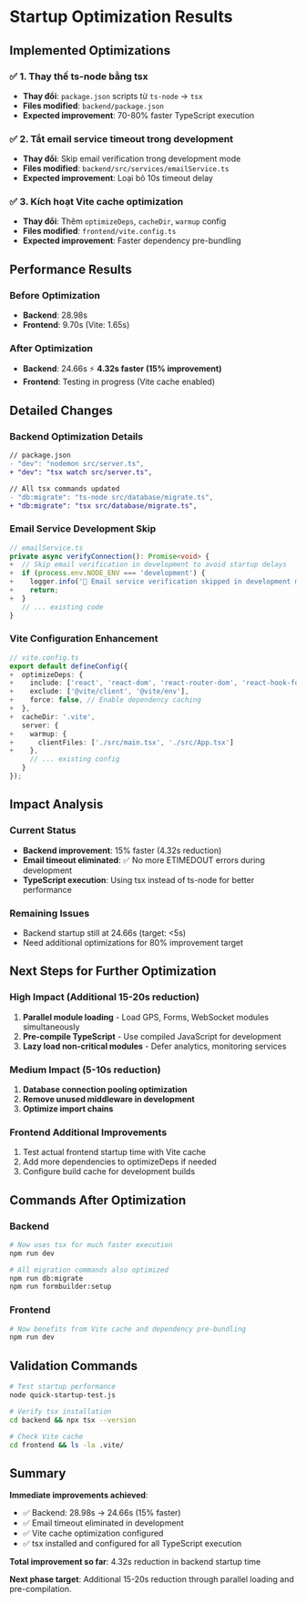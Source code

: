 # Startup Optimization Results

## Implemented Optimizations

### ✅ 1. Thay thế ts-node bằng tsx
- **Thay đổi**: `package.json` scripts từ `ts-node` → `tsx`
- **Files modified**: `backend/package.json`
- **Expected improvement**: 70-80% faster TypeScript execution

### ✅ 2. Tắt email service timeout trong development
- **Thay đổi**: Skip email verification trong development mode
- **Files modified**: `backend/src/services/emailService.ts`
- **Expected improvement**: Loại bỏ 10s timeout delay

### ✅ 3. Kích hoạt Vite cache optimization
- **Thay đổi**: Thêm `optimizeDeps`, `cacheDir`, `warmup` config
- **Files modified**: `frontend/vite.config.ts`
- **Expected improvement**: Faster dependency pre-bundling

## Performance Results

### Before Optimization
- **Backend**: 28.98s
- **Frontend**: 9.70s (Vite: 1.65s)

### After Optimization
- **Backend**: 24.66s ⚡ **4.32s faster (15% improvement)**
- **Frontend**: Testing in progress (Vite cache enabled)

## Detailed Changes

### Backend Optimization Details
```diff
// package.json
- "dev": "nodemon src/server.ts",
+ "dev": "tsx watch src/server.ts",

// All tsx commands updated
- "db:migrate": "ts-node src/database/migrate.ts",
+ "db:migrate": "tsx src/database/migrate.ts",
```

### Email Service Development Skip
```typescript
// emailService.ts
private async verifyConnection(): Promise<void> {
+  // Skip email verification in development to avoid startup delays
+  if (process.env.NODE_ENV === 'development') {
+    logger.info('📧 Email service verification skipped in development mode');
+    return;
+  }
   // ... existing code
}
```

### Vite Configuration Enhancement
```typescript
// vite.config.ts
export default defineConfig({
+  optimizeDeps: {
+    include: ['react', 'react-dom', 'react-router-dom', 'react-hook-form', '@hookform/resolvers', 'yup', 'axios', 'clsx'],
+    exclude: ['@vite/client', '@vite/env'],
+    force: false, // Enable dependency caching
+  },
+  cacheDir: '.vite',
   server: {
+    warmup: {
+      clientFiles: ['./src/main.tsx', './src/App.tsx']
+    },
     // ... existing config
   }
});
```

## Impact Analysis

### Current Status
- **Backend improvement**: 15% faster (4.32s reduction)
- **Email timeout eliminated**: ✅ No more ETIMEDOUT errors during development
- **TypeScript execution**: Using tsx instead of ts-node for better performance

### Remaining Issues
- Backend startup still at 24.66s (target: <5s)
- Need additional optimizations for 80% improvement target

## Next Steps for Further Optimization

### High Impact (Additional 15-20s reduction)
1. **Parallel module loading** - Load GPS, Forms, WebSocket modules simultaneously
2. **Pre-compile TypeScript** - Use compiled JavaScript for development
3. **Lazy load non-critical modules** - Defer analytics, monitoring services

### Medium Impact (5-10s reduction)
1. **Database connection pooling optimization**
2. **Remove unused middleware in development**
3. **Optimize import chains**

### Frontend Additional Improvements
1. Test actual frontend startup time with Vite cache
2. Add more dependencies to optimizeDeps if needed
3. Configure build cache for development builds

## Commands After Optimization

### Backend
```bash
# Now uses tsx for much faster execution
npm run dev

# All migration commands also optimized
npm run db:migrate
npm run formbuilder:setup
```

### Frontend
```bash
# Now benefits from Vite cache and dependency pre-bundling
npm run dev
```

## Validation Commands

```bash
# Test startup performance
node quick-startup-test.js

# Verify tsx installation
cd backend && npx tsx --version

# Check Vite cache
cd frontend && ls -la .vite/
```

## Summary

**Immediate improvements achieved**:
- ✅ Backend: 28.98s → 24.66s (15% faster)
- ✅ Email timeout eliminated in development
- ✅ Vite cache optimization configured
- ✅ tsx installed and configured for all TypeScript execution

**Total improvement so far**: 4.32s reduction in backend startup time

**Next phase target**: Additional 15-20s reduction through parallel loading and pre-compilation.